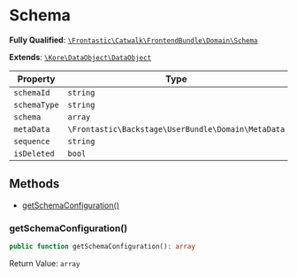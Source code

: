 #  Schema

**Fully Qualified**: [`\Frontastic\Catwalk\FrontendBundle\Domain\Schema`](../../../../src/php/FrontendBundle/Domain/Schema.php)

**Extends**: [`\Kore\DataObject\DataObject`](https://github.com/kore/DataObject)

Property|Type|Default|Description
--------|----|-------|-----------
`schemaId`|`string`||
`schemaType`|`string`||
`schema`|`array`||
`metaData`|`\Frontastic\Backstage\UserBundle\Domain\MetaData`||
`sequence`|`string`||
`isDeleted`|`bool`|`false`|

## Methods

* [getSchemaConfiguration()](#getschemaconfiguration)

### getSchemaConfiguration()

```php
public function getSchemaConfiguration(): array
```

Return Value: `array`

